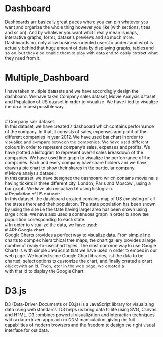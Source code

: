 # Dashboard</br>
Dashboards are basically great places where you can pin whatever you want and organize the whole thing however you like (with sections, titles and so on). And by whatever you want what I really mean is maps, interactive graphs, forms, datasets previews and so much more.
Dashboards not only allow business-oriented users to understand what is actually behind that huge amount of data by displaying graphs, tables and so on, but they also enable them to play with data and to easily extract what they need from it.
</br>
# Multiple_Dashboard</br>
I have taken multiple datasets and we have accordingly design the dashboard. We have taken Company sales dataset, Movie Analysis dataset and Population of US dataset in order to visualize. We have tried to visualize the data in best possible way.

</br>
# Company sale dataset:</br>
In this dataset, we have created a dashboard which contains performance of the company. In that, it consists of sales, expenses and profit of the different companies in year 2012. We have used bar chart in order to visualize and compare between the companies. We have used different colours in order to represent company’s sales, expenses and profits. We have plotted a histogram to represent overall sales breakdown of the companies. We have used line graph to visualize the performance of the companies. Each and every company have share holders and we have drawn a pie chart to show their shares in the particular company.
</br>
# Movie analysis dataset:</br>
In this dataset, we have designed the dashboard which contains movie halls having tickets in three different city, London, Paris and Moscow , using a bar graph. We have also visualized it using histogram.
</br>
# Population of US dataset: </br>
In this dataset, the dashboard created contains map of US consisting of all the states there and their population. The state population has been shown by using the size i.e the state having larger area has been shown
using large circle. We have also used a continuous graph in order to show the population corresponding to each state.
</br>
# In order to visualize the data, we have used:</br>
# API: Google chart</br>
Google Charts provides a perfect way to visualize data. From simple line charts to complex hierarchical tree maps, the chart gallery provides a large number of ready-to-use chart types. The most common way to use Google Charts is with simple JavaScript that we have used in order to embed in our web page. We loaded some Google Chart libraries, list the data to be charted, select options to customize the chart, and finally created a chart object with an id. Then, later in the web page, we created a <div> with that id to display the Google Chart.
  </br>
  
# D3.js 
D3 (Data-Driven Documents or D3.js) is a JavaScript library for visualizing data using web standards. D3 helps us bring data to life using SVG, Canvas and HTML. D3 combines powerful visualization and interaction techniques with a data-driven approach to DOM manipulation, giving the full capabilities of modern browsers and the freedom to design the right visual interface for our data.
